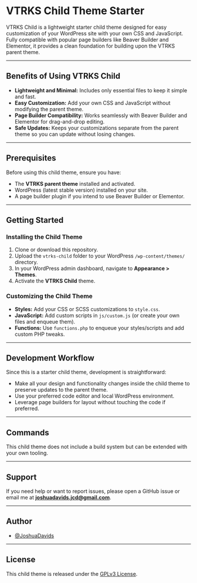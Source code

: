 # VTRKS Child Theme Starter

VTRKS Child is a lightweight starter child theme designed for easy customization of your WordPress site with your own CSS and JavaScript.  
Fully compatible with popular page builders like Beaver Builder and Elementor, it provides a clean foundation for building upon the VTRKS parent theme.

---

## Benefits of Using VTRKS Child

- **Lightweight and Minimal:** Includes only essential files to keep it simple and fast.  
- **Easy Customization:** Add your own CSS and JavaScript without modifying the parent theme.  
- **Page Builder Compatibility:** Works seamlessly with Beaver Builder and Elementor for drag-and-drop editing.  
- **Safe Updates:** Keeps your customizations separate from the parent theme so you can update without losing changes.

---

## Prerequisites

Before using this child theme, ensure you have:

- The **VTRKS parent theme** installed and activated.  
- WordPress (latest stable version) installed on your site.  
- A page builder plugin if you intend to use Beaver Builder or Elementor.

---

## Getting Started

### Installing the Child Theme

1. Clone or download this repository.  
2. Upload the `vtrks-child` folder to your WordPress `/wp-content/themes/` directory.  
3. In your WordPress admin dashboard, navigate to **Appearance > Themes**.  
4. Activate the **VTRKS Child** theme.

### Customizing the Child Theme

- **Styles:** Add your CSS or SCSS customizations to `style.css`.  
- **JavaScript:** Add custom scripts in `js/custom.js` (or create your own files and enqueue them).  
- **Functions:** Use `functions.php` to enqueue your styles/scripts and add custom PHP tweaks.

---

## Development Workflow

Since this is a starter child theme, development is straightforward:

- Make all your design and functionality changes inside the child theme to preserve updates to the parent theme.  
- Use your preferred code editor and local WordPress environment.  
- Leverage page builders for layout without touching the code if preferred.

---

## Commands

This child theme does not include a build system but can be extended with your own tooling.

---

## Support

If you need help or want to report issues, please open a GitHub issue or email me at **joshuadavids.jcd@gmail.com**.

---

## Author

- [@JoshuaDavids](https://github.com/joshuacalebdavids/)

---

## License

This child theme is released under the [GPLv3 License](https://www.gnu.org/licenses/gpl-3.0.html).

